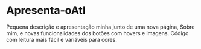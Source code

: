 # Apresenta-oAtl
Pequena descrição e apresentação minha junto de uma nova página, Sobre mim, e novas funcionalidades dos botões com hovers e imagens. Código com leitura mais fácil e variáveis para cores.

